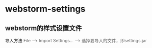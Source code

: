 # webstorm-settings
## webstorm的样式设置文件
导入方法  <font color="#666">File --> Import Settings... --> 选择要导入的文件，即settings.jar</font>
